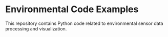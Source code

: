 # Environmental Code Examples
This repository contains Python code related to environmental sensor data processing and visualization.
